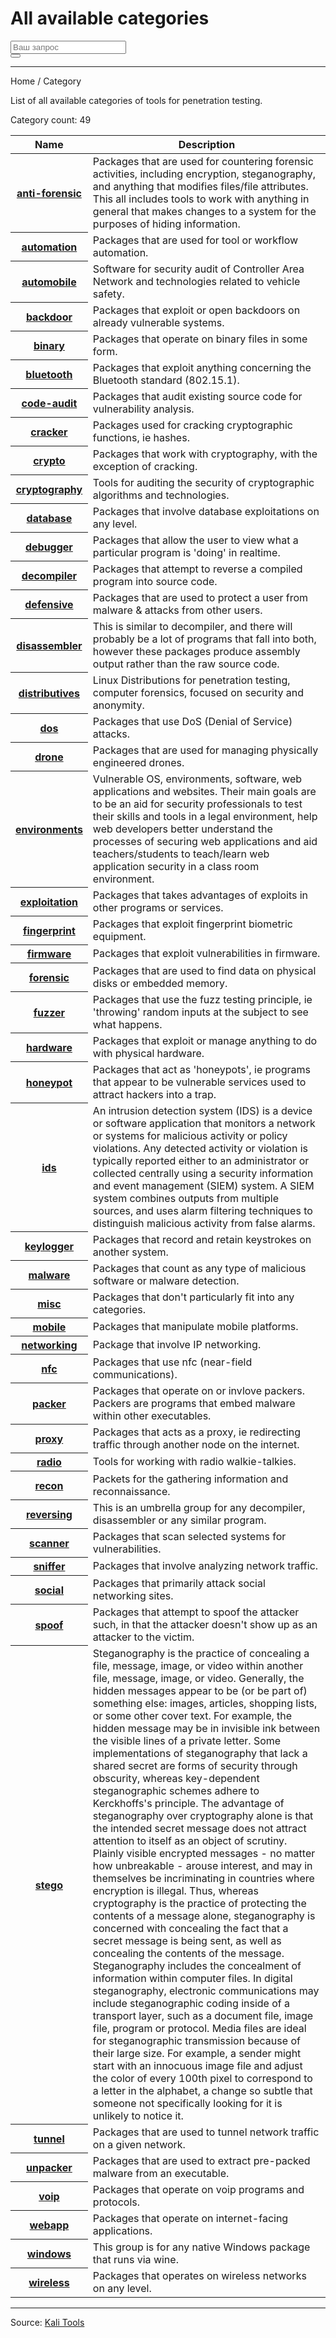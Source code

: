 # All available categories

<div class="col-lg-12" >
  <form role="search" class="visible-xs">
    <div class="form-group">
      <div class="input-group">
        <input type="search" class="form-control input-lg" placeholder="Ваш запрос">
        <div class="input-group-btn">
          <button class="btn btn-default btn-lg" type="submit"><i class="glyphicon glyphicon-search"></i></button>
        </div>
      </div>
    </div>
  </form>
  <hr>
  <ins class="adsbygoogle" style="display:block" data-ad-client="ca-pub-7219829351026140" data-ad-slot="1582152913" data-ad-format="auto"></ins>
  <div class="panel panel-default">
    <div class="panel-heading">Home / Category</div>
    <div class="panel-body">
      <p>List of all available categories of tools for penetration testing.</p>
      <p>Category count: 49</p>
    </div>
    <table class="table">
      <thead>
        <tr>
          <th>Name</th>
          <th>Description</th>
        </tr>
      </thead>
      <tbody>
        <tr>
          <th scope="row"><a href="Anti%20Forensics.md">anti-forensic</a><a></a></th>
          <td>Packages that are used for countering forensic activities, including encryption, steganography, and
            anything that modifies files/file attributes. This all includes tools to work with anything in general
            that makes changes to a system for the purposes of hiding information.
          </td>
        </tr>
        <tr>
          <th scope="row"><a href="Automation.md">automation</a><a></a></th>
          <td>Packages that are used for tool or workflow automation.</td>
        </tr>
        <tr>
          <th scope="row"><a href="Automobile.md">automobile</a><a></a></th>
          <td>Software for security audit of Controller Area Network and technologies related to vehicle safety.</td>
        </tr>
        <tr>
          <th scope="row"><a href="Backdoor.md">backdoor</a><a></a></th>
          <td>Packages that exploit or open backdoors on already vulnerable systems.</td>
        </tr>
        <tr>
          <th scope="row"><a href="Binary.md">binary</a><a></a></th>
          <td>Packages that operate on binary files in some form.</td>
        </tr>
        <tr>
          <th scope="row"><a href="Bluetooth.md">bluetooth</a><a></a></th>
          <td>Packages that exploit anything concerning the Bluetooth standard (802.15.1).</td>
        </tr>
        <tr>
          <th scope="row"><a href="Code%20Audit.md">code-audit</a><a></a></th>
          <td>Packages that audit existing source code for vulnerability analysis.</td>
        </tr>
        <tr>
          <th scope="row"><a href="Cracker.md">cracker</a><a></a></th>
          <td>Packages used for cracking cryptographic functions, ie hashes.</td>
        </tr>
        <tr>
          <th scope="row"><a href="Crypto.md">crypto</a><a></a></th>
          <td>Packages that work with cryptography, with the exception of cracking.</td>
        </tr>
        <tr>
          <th scope="row"><a href="Cryptography.md">cryptography</a><a></a></th>
          <td>Tools for auditing the security of cryptographic algorithms and technologies.</td>
        </tr>
        <tr>
          <th scope="row"><a href="Database.md">database</a><a></a></th>
          <td>Packages that involve database exploitations on any level.</td>
        </tr>
        <tr>
          <th scope="row"><a href="Debugger.md">debugger</a><a></a></th>
          <td>Packages that allow the user to view what a particular program is 'doing' in realtime.</td>
        </tr>
        <tr>
          <th scope="row"><a href="Decompiler.md">decompiler</a><a></a></th>
          <td>Packages that attempt to reverse a compiled program into source code.</td>
        </tr>
        <tr>
          <th scope="row"><a href="Defensive.md">defensive</a><a></a></th>
          <td>Packages that are used to protect a user from malware &amp; attacks from other users.</td>
        </tr>
        <tr>
          <th scope="row"><a href="Disassembler.md">disassembler</a><a></a></th>
          <td>This is similar to decompiler, and there will probably be a lot of programs that fall into
            both, however these packages produce assembly output rather than the raw source code.
          </td>
        </tr>
        <tr>
          <th scope="row"><a href="Distributives.md">distributives</a><a></a></th>
          <td>Linux Distributions for penetration testing, computer forensics, focused on security and anonymity.</td>
        </tr>
        <tr>
          <th scope="row"><a href="Dos.md">dos</a><a></a></th>
          <td>Packages that use DoS (Denial of Service) attacks.</td>
        </tr>
        <tr>
          <th scope="row"><a href="Drone.md">drone</a><a></a></th>
          <td>Packages that are used for managing physically engineered drones.</td>
        </tr>
        <tr>
          <th scope="row"><a href="Environments.md">environments</a><a></a></th>
          <td>Vulnerable OS, environments, software, web applications and websites. Their main goals are to be an aid for security professionals to test their skills and tools in a legal environment, help web developers better understand the processes of securing web applications and aid teachers/students to teach/learn web application security in a class room environment.</td>
        </tr>
        <tr>
          <th scope="row"><a href="Exploitation.md">exploitation</a><a></a></th>
          <td>Packages that takes advantages of exploits in other programs or services.</td>
        </tr>
        <tr>
          <th scope="row"><a href="Fingerprint.md">fingerprint</a><a></a></th>
          <td>Packages that exploit fingerprint biometric equipment.</td>
        </tr>
        <tr>
          <th scope="row"><a href="Firmware.md">firmware</a><a></a></th>
          <td>Packages that exploit vulnerabilities in firmware.</td>
        </tr>
        <tr>
          <th scope="row"><a href="Forensic.md">forensic</a><a></a></th>
          <td>Packages that are used to find data on physical disks or embedded memory.</td>
        </tr>
        <tr>
          <th scope="row"><a href="Fuzzer.md">fuzzer</a><a></a></th>
          <td>Packages that use the fuzz testing principle, ie 'throwing' random inputs at the subject to see what
            happens.
          </td>
        </tr>
        <tr>
          <th scope="row"><a href="Hardware.md">hardware</a><a></a></th>
          <td>Packages that exploit or manage anything to do with physical hardware.</td>
        </tr>
        <tr>
          <th scope="row"><a href="Honeypot.md">honeypot</a><a></a></th>
          <td>Packages that act as 'honeypots', ie programs that appear to be vulnerable services used to attract
            hackers into a trap.
          </td>
        </tr>
        <tr>
          <th scope="row"><a href="Ids.md">ids</a><a></a></th>
          <td>An intrusion detection system (IDS) is a device or software application that monitors a network or systems for malicious activity or policy violations. Any detected activity or violation is typically reported either to an administrator or collected centrally using a security information and event management (SIEM) system. A SIEM system combines outputs from multiple sources, and uses alarm filtering techniques to distinguish malicious activity from false alarms.</td>
        </tr>
        <tr>
          <th scope="row"><a href="Keylogger.md">keylogger</a><a></a></th>
          <td>Packages that record and retain keystrokes on another system.</td>
        </tr>
        <tr>
          <th scope="row"><a href="Malware.md">malware</a><a></a></th>
          <td>Packages that count as any type of malicious software or malware detection.</td>
        </tr>
        <tr>
          <th scope="row"><a href="Misc.md">misc</a><a></a></th>
          <td>Packages that don't particularly fit into any categories.</td>
        </tr>
        <tr>
          <th scope="row"><a href="Mobile.md">mobile</a><a></a></th>
          <td>Packages that manipulate mobile platforms.</td>
        </tr>
        <tr>
          <th scope="row"><a href="Networking.md">networking</a><a></a></th>
          <td>Package that involve IP networking.</td>
        </tr>
        <tr>
          <th scope="row"><a href="Nfc.md">nfc</a><a></a></th>
          <td>Packages that use nfc (near-field communications).</td>
        </tr>
        <tr>
          <th scope="row"><a href="Packer.md">packer</a><a></a></th>
          <td>Packages that operate on or invlove packers. Packers are programs that embed malware within other executables.</td>
        </tr>
        <tr>
          <th scope="row"><a href="Proxy.md">proxy</a><a></a></th>
          <td>Packages that acts as a proxy, ie redirecting traffic through another node on the internet.</td>
        </tr>
        <tr>
          <th scope="row"><a href="Radio.md">radio</a><a></a></th>
          <td>Tools for working with radio walkie-talkies.</td>
        </tr>
        <tr>
          <th scope="row"><a href="Recon.md">recon</a><a></a></th>
          <td>Packets for the gathering information and reconnaissance.</td>
        </tr>
        <tr>
          <th scope="row"><a href="Reversing.md">reversing</a><a></a></th>
          <td>This is an umbrella group for any decompiler, disassembler or any similar program.</td>
        </tr>
        <tr>
          <th scope="row"><a href="Scanner.md">scanner</a><a></a></th>
          <td>Packages that scan selected systems for vulnerabilities.</td>
        </tr>
        <tr>
          <th scope="row"><a href="Sniffer.md">sniffer</a><a></a></th>
          <td>Packages that involve analyzing network traffic.</td>
        </tr>
        <tr>
          <th scope="row"><a href="Social.md">social</a><a></a></th>
          <td>Packages that primarily attack social networking sites.</td>
        </tr>
        <tr>
          <th scope="row"><a href="Spoof.md">spoof</a><a></a></th>
          <td>Packages that attempt to spoof the attacker such, in that the attacker doesn't show up as an attacker to the victim.</td>
        </tr>
        <tr>
          <th scope="row"><a href="Stego.md">stego</a><a></a></th>
          <td>Steganography is the practice of concealing a file, message, image, or video within another file, message, image, or video. Generally, the hidden messages appear to be (or be part of) something else: images, articles, shopping lists, or some other cover text. For example, the hidden message may be in invisible ink between the visible lines of a private letter. Some implementations of steganography that lack a shared secret are forms of security through obscurity, whereas key-dependent steganographic schemes adhere to Kerckhoffs's principle. The advantage of steganography over cryptography alone is that the intended secret message does not attract attention to itself as an object of scrutiny. Plainly visible encrypted messages - no matter how unbreakable - arouse interest, and may in themselves be incriminating in countries where encryption is illegal. Thus, whereas cryptography is the practice of protecting the contents of a message alone, steganography is concerned with concealing the fact that a secret message is being sent, as well as concealing the contents of the message. Steganography includes the concealment of information within computer files. In digital steganography, electronic communications may include steganographic coding inside of a transport layer, such as a document file, image file, program or protocol. Media files are ideal for steganographic transmission because of their large size. For example, a sender might start with an innocuous image file and adjust the color of every 100th pixel to correspond to a letter in the alphabet, a change so subtle that someone not specifically looking for it is unlikely to notice it.</td>
        </tr>
        <tr>
          <th scope="row"><a href="Tunnel.md">tunnel</a><a></a></th>
          <td>Packages that are used to tunnel network traffic on a given network.</td>
        </tr>
        <tr>
          <th scope="row"><a href="Unpacker.md">unpacker</a><a></a></th>
          <td>Packages that are used to extract pre-packed malware from an executable.</td>
        </tr>
        <tr>
          <th scope="row"><a href="Voip.md">voip</a><a></a></th>
          <td>Packages that operate on voip programs and protocols.</td>
        </tr>
        <tr>
          <th scope="row"><a href="Webapp.md">webapp</a><a></a></th>
          <td>Packages that operate on internet-facing applications.</td>
        </tr>
        <tr>
          <th scope="row"><a href="Windows.md">windows</a><a></a></th>
          <td>This group is for any native Windows package that runs via wine.</td>
        </tr>
        <tr>
          <th scope="row"><a href="Wireless.md">wireless</a><a></a></th>
          <td>Packages that operates on wireless networks on any level.</td>
        </tr>
      </tbody>
    </table>
  </div>
</div>

---

Source: [Kali Tools](https://en.kali.tools/all/?category)
